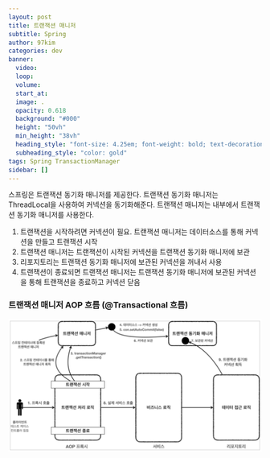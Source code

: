 ```yaml
---
layout: post
title: 트랜잭션 매니저
subtitle: Spring
author: 97kim
categories: dev
banner:
  video:
  loop:
  volume:
  start_at:
  image: .
  opacity: 0.618
  background: "#000"
  height: "50vh"
  min_height: "38vh"
  heading_style: "font-size: 4.25em; font-weight: bold; text-decoration: underline"
  subheading_style: "color: gold"
tags: Spring TransactionManager
sidebar: []
---
```


스프링은 트랜잭션 동기화 매니저를 제공한다. 트랜잭션 동기화 매니저는 ThreadLocal을 사용하여 커넥션을 동기화해준다. 트랜잭션 매니저는 내부에서 트랜잭션 동기화 매니저를 사용한다.

1. 트랜잭션을 시작하려면 커넥션이 필요. 트랜잭션 매니저는 데이터소스를 통해 커넥션을 만들고 트랜잭션 시작
2. 트랜잭션 매니저는 트랜잭션이 시작된 커넥션을 트랜잭션 동기화 매니저에 보관
3. 리포지토리는 트랜잭션 동기화 매니저에 보관된 커넥션을 꺼내서 사용
4. 트랜잭션이 종료되면 트랜잭션 매니저는 트랜잭션 동기화 매니저에 보관된 커넥션을 통해 트랜잭션을 종료하고 커넥션 닫음

### 트랜잭션 매니저 AOP 흐름 (@Transactional 흐름)
![transcation-manager-aop](/assets/images/transaction-manager/transaction-manager-aop.png)
